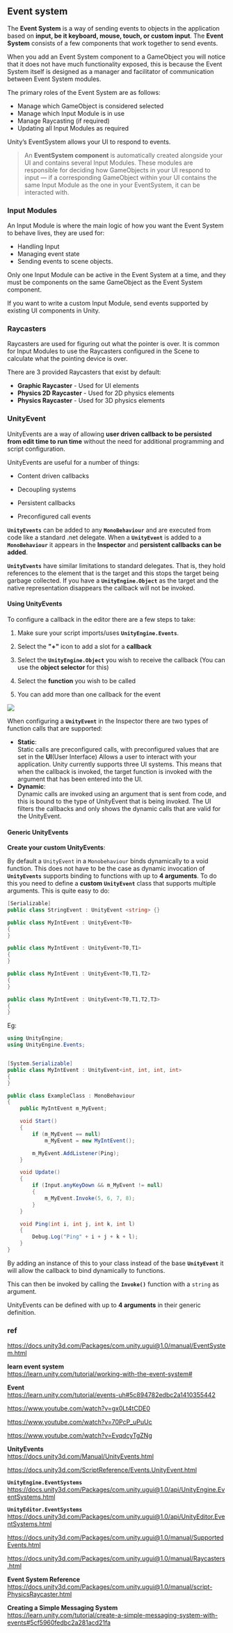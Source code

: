 ## Event system
The **Event System** is a way of sending events to objects in the application based on **input, be it keyboard, mouse, touch, or custom input**. The **Event System** consists of a few components that work together to send events.

When you add an Event System component to a GameObject you will notice that it does not have much functionality exposed, this is because the Event System itself is designed as a manager and facilitator of communication between Event System modules.

The primary roles of the Event System are as follows:

-   Manage which GameObject is considered selected
-   Manage which Input Module is in use
-   Manage Raycasting (if required)
-   Updating all Input Modules as required


Unity’s EventSystem allows your UI to respond to events.

> An **EventSystem component** is automatically created alongside your UI and contains several Input Modules. These modules are responsible for deciding how GameObjects in your UI respond to input — if a corresponding GameObject within your UI contains the same Input Module as the one in your EventSystem, it can be interacted with.



### Input Modules

An Input Module is where the main logic of how you want the Event System to behave lives, they are used for:

-   Handling Input
-   Managing event state
-   Sending events to scene objects.

Only one Input Module can be active in the Event System at a time, and they must be components on the same GameObject as the Event System component.

If you want to write a custom Input Module, send events supported by existing UI components in Unity.


### Raycasters

Raycasters are used for figuring out what the pointer is over. It is common for Input Modules to use the Raycasters configured in the Scene to calculate what the pointing device is over.

There are 3 provided Raycasters that exist by default:

- **Graphic Raycaster** - Used for UI elements
- **Physics 2D Raycaster** - Used for 2D physics elements
- **Physics Raycaster** - Used for 3D physics elements



### UnityEvent
UnityEvents are a way of allowing **user driven callback to be persisted from edit time to run time** without the need for additional programming and script configuration.

UnityEvents are useful for a number of things:

-   Content driven callbacks
    
-   Decoupling systems
    
-   Persistent callbacks
    
-   Preconfigured call events


**`UnityEvents`** can be added to any **`MonoBehaviour`** and are executed from code like a standard .net delegate. When a **`UnityEvent`** is added to a **`MonoBehaviour`** it appears in the **Inspector** and **persistent callbacks can be added**.

**`UnityEvents`** have similar limitations to standard delegates. That is, they hold references to the element that is the target and this stops the target being garbage collected. If you have a **`UnityEngine.Object`** as the target and the native representation disappears the callback will not be invoked.

#### Using UnityEvents

To configure a callback in the editor there are a few steps to take:

1.  Make sure your script imports/uses **`UnityEngine.Events`**.
    
2.  Select the **"+"** icon to add a slot for a **callback**
    
3.  Select the **`UnityEngine.Object`** you wish to receive the callback (You can use the **object selector** for this)
    
4.  Select the **function** you wish to be called
    
5.  You can add more than one callback for the event

![](./img/callback.png)

When configuring a **`UnityEvent`** in the Inspector there are two types of function calls that are supported:

-   **Static**: \
    Static calls are preconfigured calls, with preconfigured values that are set in the **UI**(User Interface) Allows a user to interact with your application. Unity currently supports three UI systems. This means that when the callback is invoked, the target function is invoked with the argument that has been entered into the UI.
-   **Dynamic**: \
    Dynamic calls are invoked using an argument that is sent from code, and this is bound to the type of UnityEvent that is being invoked. The UI filters the callbacks and only shows the dynamic calls that are valid for the UnityEvent.


#### Generic UnityEvents
**Create your custom UnityEvents**:


By default a `UnityEvent` in a `Monobehaviour` binds dynamically to a void function. This does not have to be the case as dynamic invocation of **`UnityEvents`** supports binding to functions with up to **4 arguments**. To do this you need to define a **custom** **`UnityEvent`** class that supports multiple arguments. This is quite easy to do:

```cs
[Serializable]
public class StringEvent : UnityEvent <string> {}
```

```cs
public class MyIntEvent : UnityEvent<T0>
{
}
```
```cs
public class MyIntEvent : UnityEvent<T0,T1>
{
}
```
```cs
public class MyIntEvent : UnityEvent<T0,T1,T2>
{
}
```
```cs
public class MyIntEvent : UnityEvent<T0,T1,T2,T3>
{
}
```

Eg:
```cs
using UnityEngine;
using UnityEngine.Events;


[System.Serializable]
public class MyIntEvent : UnityEvent<int, int, int, int>
{
}

public class ExampleClass : MonoBehaviour
{
    public MyIntEvent m_MyEvent;

    void Start()
    {
        if (m_MyEvent == null)
            m_MyEvent = new MyIntEvent();

        m_MyEvent.AddListener(Ping);
    }

    void Update()
    {
        if (Input.anyKeyDown && m_MyEvent != null)
        {
            m_MyEvent.Invoke(5, 6, 7, 8);
        }
    }

    void Ping(int i, int j, int k, int l)
    {
        Debug.Log("Ping" + i + j + k + l);
    }
}
```

By adding an instance of this to your class instead of the base **`UnityEvent`** it will allow the callback to bind dynamically to  functions.

This can then be invoked by calling the **`Invoke()`** function with a `string` as argument.

UnityEvents can be defined with up to **4 arguments** in their generic definition.


### ref
https://docs.unity3d.com/Packages/com.unity.ugui@1.0/manual/EventSystem.html

**learn event system** \
https://learn.unity.com/tutorial/working-with-the-event-system#

**Event** \
https://learn.unity.com/tutorial/events-uh#5c894782edbc2a1410355442

https://www.youtube.com/watch?v=gx0Lt4tCDE0

https://www.youtube.com/watch?v=70PcP_uPuUc

https://www.youtube.com/watch?v=EvqdcyTgZNg

**UnityEvents** \
https://docs.unity3d.com/Manual/UnityEvents.html

https://docs.unity3d.com/ScriptReference/Events.UnityEvent.html

**`UnityEngine.EventSystems`** \
https://docs.unity3d.com/Packages/com.unity.ugui@1.0/api/UnityEngine.EventSystems.html

**`UnityEditor.EventSystems`** \
https://docs.unity3d.com/Packages/com.unity.ugui@1.0/api/UnityEditor.EventSystems.html

https://docs.unity3d.com/Packages/com.unity.ugui@1.0/manual/SupportedEvents.html

https://docs.unity3d.com/Packages/com.unity.ugui@1.0/manual/Raycasters.html

**Event System Reference** \
https://docs.unity3d.com/Packages/com.unity.ugui@1.0/manual/script-PhysicsRaycaster.html

**Creating a Simple Messaging System** \
https://learn.unity.com/tutorial/create-a-simple-messaging-system-with-events#5cf5960fedbc2a281acd21fa
